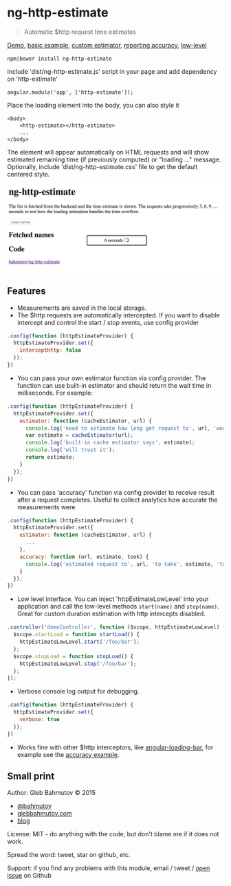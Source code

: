 # ng-http-estimate

> Automatic $http request time estimates

[Demo][demo], [basic example][basic], [custom estimator][estimator],
[reporting accuracy][accuracy], [low-level][low-level]

[demo]: http://glebbahmutov.com/ng-http-estimate/
[basic]: http://glebbahmutov.com/ng-http-estimate/examples/basic
[estimator]: http://glebbahmutov.com/ng-http-estimate/examples/custom-estimator
[accuracy]: http://glebbahmutov.com/ng-http-estimate/examples/accuracy
[low-level]: http://glebbahmutov.com/ng-http-estimate/examples/low-level

    npm|bower install ng-http-estimate

Include 'dist/ng-http-estimate.js' script in your page and add dependency on 'http-estimate'

    angular.module('app', ['http-estimate']);

Place the loading element into the body, you can also style it

    <body>
        <http-estimate></http-estimate>
        ...
    </body>

The element will appear automatically on HTML requests and will show estimated remaining
time (if previously computed) or "loading ..." message. Optionally, include 'dist/ng-http-estimate.css'
file to get the default centered style.

![screenshot](screenshot.png)

## Features

* Measurements are saved in the local storage.
* The $http requests are automatically intercepted. If you want to disable intercept and
control the start / stop events, use config provider

```js
.config(function (httpEstimateProvider) {
  httpEstimateProvider.set({
    interceptHttp: false
  });
})
```

* You can pass your own estimator function via config provider. The function can
use built-in estimator and should return the wait time in milliseconds. For example:

```js
.config(function (httpEstimateProvider) {
  httpEstimateProvider.set({
    estimator: function (cacheEstimator, url) {
      console.log('need to estimate how long get request to', url, 'would take');
      var estimate = cacheEstimator(url);
      console.log('built-in cache estimator says', estimate);
      console.log('will trust it');
      return estimate;
    }
  });
})
```

* You can pass 'accuracy' function via config provider to receive result after a request
completes. Useful to collect analytics how accurate the measurements were

```js
.config(function (httpEstimateProvider) {
  httpEstimateProvider.set({
    estimator: function (cacheEstimator, url) {
      ...
    },
    accuracy: function (url, estimate, took) {
      console.log('estimated request to', url, 'to take', estimate, 'took', took, 'ms');
    }
  });
})
```

* Low level interface. You can inject 'httpEstimateLowLevel' into your application and call
the low-level methods `start(name)` and `stop(name)`. Great for custom duration estimation with
http intercepts disabled.

```js
.controller('demoController', function ($scope, httpEstimateLowLevel) {
  $scope.startLoad = function startLoad() {
    httpEstimateLowLevel.start('/foo/bar');
  };
  $scope.stopLoad = function stopLoad() {
    httpEstimateLowLevel.stop('/foo/bar');
  };
});
```

* Verbose console log output for debugging.

```js
.config(function (httpEstimateProvider) {
  httpEstimateProvider.set({
    verbose: true
  });
})
```

* Works fine with other $http interceptors, like [angular-loading-bar][angular-loading-bar],
for example see the [accuracy example][accuracy].

[angular-loading-bar]: http://chieffancypants.github.io/angular-loading-bar/

## Small print

Author: Gleb Bahmutov &copy; 2015

* [@bahmutov](https://twitter.com/bahmutov)
* [glebbahmutov.com](http://glebbahmutov.com)
* [blog](http://glebbahmutov.com/blog)

License: MIT - do anything with the code, but don't blame me if it does not work.

Spread the word: tweet, star on github, etc.

Support: if you find any problems with this module, email / tweet /
[open issue](https://github.com/bahmutov/ng-http-esimate/issues) on Github
